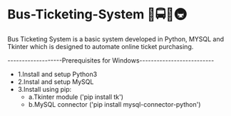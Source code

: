 # Bus-Ticketing-System 🚌🚍🚌🚇

Bus Ticketing System is a basic system developed in Python, MYSQL and Tkinter which is designed to automate online ticket purchasing.


-------------------Prerequisites for Windows--------------------------
- 1.Install and setup Python3
- 2.Instal and setup MySQL
- 3.Install using pip:
  * a.Tkinter module ('pip install tk')
  * b.MySQL connector ('pip install mysql-connector-python')
